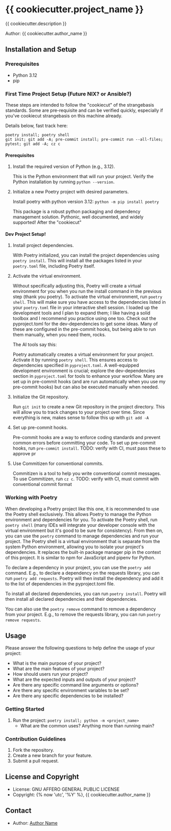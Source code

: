 # {{ cookiecutter.project_name }}

{{ cookiecutter.description }}

Author: {{ cookiecutter.author_name }}

## Installation and Setup

### Prerequisites

- Python 3.12
- pip

### First Time Project Setup (Future NIX? or Ansible?)

These steps are intended to follow the "cookiecut" of the strangebasis standards. Some are pre-requisite and can be verified quickly, especially if you've cookiecut strangebasis on this machine already.

Details below, fast track here:

```
poetry install; poetry shell
git init; git add -A; pre-commit install; pre-commit run --all-files; pytest; git add -A; cz c
```

#### Prerequisites

1. Install the required version of Python (e.g., 3.12).

   This is the Python environment that will run your project. Verify the Python installation by running `python --version`.

2. Initialize a new Poetry project with desired parameters.

   Install poetry with python version 3.12:
   `python -m pip install poetry`

   This package is a robust python packaging and dependency management solution. Pythonic, well documented, and widely supported! After the "cookiecut"

#### Dev Project Setup!

1. Install project dependencies.

   With Poetry initialized, you can install the project dependencies using `poetry install`. This will install all the packages listed in your `poetry.toml` file, including Poetry itself.

2. Activate the virtual environment.

   Without specifically adjusting this, Poetry will create a virtual environment for you when you run the install command in the previous step (thank you poetry). To activate the virtual environment, run `poetry shell`. This will make sure you have access to the dependencies listed in your `poetry.toml` file in your interactive shell session. I loaded up the development tools and I plan to expand them; I like having a solid toolbox and I recommend you practice using one too. Check out the pyproject.toml for the dev-dependencies to get some ideas. Many of these are configured in the pre-commit hooks, but being able to run them manually, when you need them, rocks.

   The AI tools say this:

   Poetry automatically creates a virtual environment for your project. Activate it by running `poetry shell`. This ensures access to dependencies specified in `pyproject.toml`. A well-equipped development environment is crucial; explore the dev-dependencies section in `pyproject.toml` for tools to enhance your workflow. Many are set up in pre-commit hooks (and are run automatically when you use my pre-commit hooks) but can also be executed manually when needed.

3. Initialize the Git repository.

   Run `git init` to create a new Git repository in the project directory. This will allow you to track changes to your project over time. Since everything is new, makes sense to follow this up with `git add -A`

4. Set up pre-commit hooks.

   Pre-commit hooks are a way to enforce coding standards and prevent common errors before committing your code. To set up pre-commit hooks, run `pre-commit install`. TODO: verify with CI, must pass these to approve pr

5. Use Commitizen for conventional commits.

   Commitizen is a tool to help you write conventional commit messages. To use Commitizen, run `cz c`. TODO: verify with CI, must commit with conventional commit format

### Working with Poetry

When developing a Poetry project like this one, it is recommended to use the Poetry shell exclusively. This allows Poetry to manage the Python environment and dependencies for you. To activate the Poetry shell, run `poetry shell` (many IDEs will integrate your developer console with the virtual environment but it's good to be sure for consistency). From then on, you can use the `poetry` command to manage dependencies and run your project. The Poetry shell is a virtual environment that is separate from the system Python environment, allowing you to isolate your project's dependencies. It replaces the built-in package manager pip in the context of this project. It is similar to npm for JavaScript and pipenv for Python.

To declare a dependency in your project, you can use the `poetry add` command. E.g., to declare a dependency on the requests library, you can run `poetry add requests`. Poetry will then install the dependency and add it to the list of dependencies in the pyproject.toml file.

To install all declared dependencies, you can run `poetry install`. Poetry will then install all declared dependencies and their dependencies.

You can also use the `poetry remove` command to remove a dependency from your project. E.g., to remove the requests library, you can run `poetry remove requests`.

## Usage

Please answer the following questions to help define the usage of your project:

- What is the main purpose of your project?
- What are the main features of your project?
- How should users run your project?
- What are the expected inputs and outputs of your project?
- Are there any specific command line arguments or options?
- Are there any specific environment variables to be set?
- Are there any specific dependencies to be installed?

### Getting Started

1. Run the project: `poetry install; python -m <project_name>`
   - What are the common uses? Anything more than running main?

### Contribution Guidelines

1. Fork the repository.
2. Create a new branch for your feature.
3. Submit a pull request.

## License and Copyright

- License: GNU AFFERO GENERAL PUBLIC LICENSE
- Copyright: {% now 'utc', '%Y' %}, {{ cookiecutter.author_name }}

## Contact

- Author: [Author Name](https://github.com/strangebasis)
